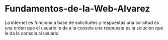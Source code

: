 # Fundamentos-de-la-Web-Alvarez
La internet es funciona a base de solicitudes y respuestas
una solicitud es una orden que el usuario le da a la consola
una respuesta es la solucion que le da la consola al usuario